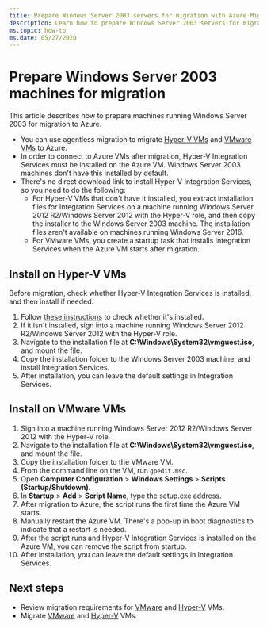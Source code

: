 ```yaml
---
title: Prepare Windows Server 2003 servers for migration with Azure Migrate
description: Learn how to prepare Windows Server 2003 servers for migration with Azure Migrate.
ms.topic: how-to
ms.date: 05/27/2020
---
```



# Prepare Windows Server 2003 machines for migration

This article describes how to prepare machines running Windows Server 2003 for migration to Azure. 

- You can use agentless migration to migrate [Hyper-V VMs](tutorial-migrate-hyper-v.md) and [VMware VMs](tutorial-migrate-vmware.md) to Azure.
- In order to connect to Azure VMs after migration, Hyper-V Integration Services must be installed on the Azure VM. Windows Server 2003 machines don't have this installed by default.
- There's no direct download link to install Hyper-V Integration Services, so you need to do the following:
    - For Hyper-V VMs that don't have it installed, you extract installation files for Integration Services on a machine running Windows Server 2012 R2/Windows Server 2012 with the Hyper-V role, and then copy the installer to the Windows Server 2003 machine. The installation files aren't available on machines running Windows Server 2016.
    - For VMware VMs, you create a startup task that installs Integration Services when the Azure VM starts after migration.


## Install on Hyper-V VMs

Before migration, check whether Hyper-V Integration Services is installed, and then install if needed.

1. Follow [these instructions](https://docs.microsoft.com/windows-server/virtualization/hyper-v/manage/manage-hyper-v-integration-services#turn-an-integration-service-on-or-off-using-hyper-v-manager) to check whether it's installed.
2. If it isn't installed, sign into a machine running Windows Server 2012 R2/Windows Server 2012 with the Hyper-V role.
3. Navigate to the installation file at **C:\Windows\System32\vmguest.iso**, and mount the file.
2. Copy the installation folder to the Windows Server 2003 machine, and install Integration Services.
4. After installation, you can leave the default settings in Integration Services. 

## Install on VMware VMs

1. Sign into a machine running Windows Server 2012 R2/Windows Server 2012 with the Hyper-V role.
2. Navigate to the installation file at **C:\Windows\System32\vmguest.iso**, and mount the file.
3. Copy the installation folder to the VMware VM.
4. From the command line on the VM, run ```gpedit.msc```.
5. Open **Computer Configuration** > **Windows Settings** > **Scripts (Startup/Shutdown)**.
6. In **Startup** > **Add** > **Script Name**, type the setup.exe address.
7. After migration to Azure, the script runs the first time the Azure VM starts.
8. Manually restart the Azure VM. There's a pop-up in boot diagnostics to indicate that a restart is needed.
9. After the script runs and Hyper-V Integration Services is installed on the Azure VM, you can remove the script from startup.
10. After installation, you can leave the default settings in Integration Services. 

## Next steps

- Review migration requirements for [VMware](migrate-support-matrix-vmware-migration.md) and [Hyper-V](migrate-support-matrix-hyper-v-migration.md) VMs.
- Migrate [VMware](server-migrate-overview.md) and [Hyper-V](tutorial-migrate-hyper-v.md) VMs.
